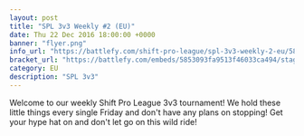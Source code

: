 ```yaml
---
layout: post
title: "SPL 3v3 Weekly #2 (EU)"
date: Thu 22 Dec 2016 18:00:00 +0000
banner: "flyer.png"
info_url: "https://battlefy.com/shift-pro-league/spl-3v3-weekly-2-eu/5853093fa9513f46033ca494/info"
bracket_url: "https://battlefy.com/embeds/5853093fa9513f46033ca494/stage/5853093fa9513f46033ca495"
category: EU
description: "SPL 3v3"
---
```


Welcome to our weekly Shift Pro League 3v3 tournament! We hold these little things every single Friday and don't have any plans on stopping! Get your hype hat on and don't let go on this wild ride!
